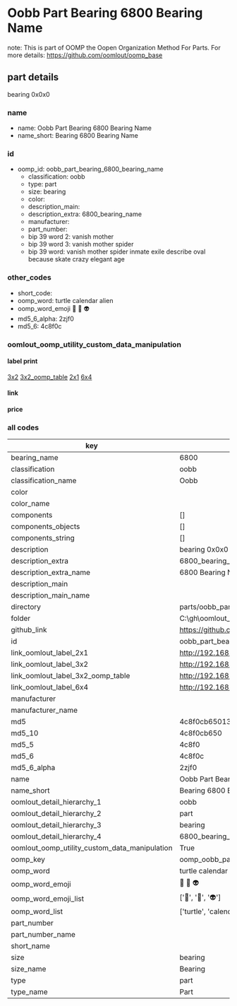 # Oobb Part Bearing 6800 Bearing Name  

note: This is part of OOMP the Oopen Organization Method For Parts. For more details: https://github.com/oomlout/oomp_base

##  part details
  



bearing 0x0x0



### name
* name: Oobb Part Bearing 6800 Bearing Name
* name_short: Bearing 6800 Bearing Name
### id
* oomp_id: oobb_part_bearing_6800_bearing_name
  * classification: oobb
  * type: part
  * size: bearing
  * color: 
  * description_main: 
  * description_extra: 6800_bearing_name
  * manufacturer: 
  * part_number: 
  * bip 39 word 2: vanish mother
  * bip 39 word 3: vanish mother spider
  * bip 39 word: vanish mother spider inmate exile describe oval because skate crazy elegant age

### other_codes
* short_code: 
* oomp_word: turtle calendar alien
* oomp_word_emoji :turtle: :calendar: :alien:
* md5_6_alpha: 2zjf0
* md5_6: 4c8f0c






### oomlout_oomp_utility_custom_data_manipulation
#### label print
[3x2](http://192.168.1.245:1112/?label=oomp%202zjf0)
[3x2_oomp_table](http://192.168.1.108:1112/?label=oomp%202zjf0)
[2x1](http://192.168.1.242:1112/?label=oomp%202zjf0)
[6x4](http://192.168.1.55:1112/?label=oomp%202zjf0)    

#### link

                              

#### price







### all codes 
| key | value |  
| --- | --- |  
| bearing_name | 6800 |  
| classification | oobb |  
| classification_name | Oobb |  
| color |  |  
| color_name |  |  
| components | [] |  
| components_objects | [] |  
| components_string | [] |  
| description | bearing 0x0x0 |  
| description_extra | 6800_bearing_name |  
| description_extra_name | 6800 Bearing Name |  
| description_main |  |  
| description_main_name |  |  
| directory | parts/oobb_part_bearing_6800_bearing_name |  
| folder | C:\gh\oomlout_oobb_version_4_generated_parts\parts\oobb_part_bearing_6800_bearing_name |  
| github_link | https://github.com/oomlout/oomlout_oomp_part_src/tree/main/parts/oobb_part_bearing_6800_bearing_name |  
| id | oobb_part_bearing_6800_bearing_name |  
| link_oomlout_label_2x1 | http://192.168.1.242:1112/?label=oomp%202zjf0 |  
| link_oomlout_label_3x2 | http://192.168.1.245:1112/?label=oomp%202zjf0 |  
| link_oomlout_label_3x2_oomp_table | http://192.168.1.108:1112/?label=oomp%202zjf0 |  
| link_oomlout_label_6x4 | http://192.168.1.55:1112/?label=oomp%202zjf0 |  
| manufacturer |  |  
| manufacturer_name |  |  
| md5 | 4c8f0cb65013d3b4ee27d745a3640f8a |  
| md5_10 | 4c8f0cb650 |  
| md5_5 | 4c8f0 |  
| md5_6 | 4c8f0c |  
| md5_6_alpha | 2zjf0 |  
| name | Oobb Part Bearing 6800 Bearing Name |  
| name_short | Bearing 6800 Bearing Name |  
| oomlout_detail_hierarchy_1 | oobb |  
| oomlout_detail_hierarchy_2 | part |  
| oomlout_detail_hierarchy_3 | bearing |  
| oomlout_detail_hierarchy_4 | 6800_bearing_name |  
| oomlout_oomp_utility_custom_data_manipulation | True |  
| oomp_key | oomp_oobb_part_bearing_6800_bearing_name |  
| oomp_word | turtle calendar alien |  
| oomp_word_emoji | :turtle: :calendar: :alien: |  
| oomp_word_emoji_list | [':turtle:', ':calendar:', ':alien:'] |  
| oomp_word_list | ['turtle', 'calendar', 'alien'] |  
| part_number |  |  
| part_number_name |  |  
| short_name |  |  
| size | bearing |  
| size_name | Bearing |  
| type | part |  
| type_name | Part |  
